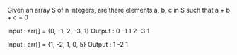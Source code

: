  Given an array S of n integers, are there elements a, b, c in S such that a + b + c = 0
 
 
 Input : arr[] = {0, -1, 2, -3, 1}
Output : 0 -1 1
         2 -3 1

Input : arr[] = {1, -2, 1, 0, 5}
Output : 1 -2  1
